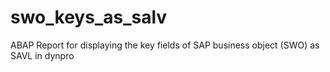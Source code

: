 # swo_keys_as_salv
ABAP Report for displaying the key fields of SAP business object (SWO) as SAVL in dynpro
